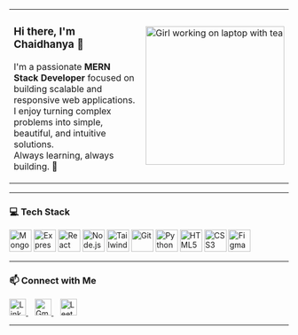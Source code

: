 <table>
  <tr>
    <td>

### Hi there, I'm Chaidhanya 👋

I'm a passionate **MERN Stack Developer** focused on building scalable and responsive web applications.  
I enjoy turning complex problems into simple, beautiful, and intuitive solutions.  
Always learning, always building. 🚀

  </td>
  <td>
    <img src="https://i.pinimg.com/originals/3d/84/7f/3d847f27f3b34cf79f7b2526dbfb2c5f.gif" width="250" alt="Girl working on laptop with tea"/>
  </td>
  </tr>
</table>

---

### 💻 Tech Stack
<p align="left">
  <img src="https://cdn.jsdelivr.net/gh/devicons/devicon/icons/mongodb/mongodb-original.svg" alt="MongoDB" width="40" height="40"/>
  <img src="https://cdn.jsdelivr.net/gh/devicons/devicon/icons/express/express-original.svg" alt="Express.js" width="40" height="40"/>
  <img src="https://cdn.jsdelivr.net/gh/devicons/devicon/icons/react/react-original.svg" alt="React" width="40" height="40"/>
  <img src="https://cdn.jsdelivr.net/gh/devicons/devicon/icons/nodejs/nodejs-original.svg" alt="Node.js" width="40" height="40"/>
  <img src="https://www.vectorlogo.zone/logos/tailwindcss/tailwindcss-icon.svg" alt="Tailwind CSS" width="40" height="40"/>
  <img src="https://cdn.jsdelivr.net/gh/devicons/devicon/icons/git/git-original.svg" alt="Git" width="40" height="40"/>
  <img src="https://cdn.jsdelivr.net/gh/devicons/devicon/icons/python/python-original.svg" alt="Python" width="40" height="40"/>
  <img src="https://cdn.jsdelivr.net/gh/devicons/devicon/icons/html5/html5-original.svg" alt="HTML5" width="40" height="40"/>
  <img src="https://cdn.jsdelivr.net/gh/devicons/devicon/icons/css3/css3-original.svg" alt="CSS3" width="40" height="40"/>
  <img src="https://cdn.jsdelivr.net/gh/devicons/devicon/icons/figma/figma-original.svg" alt="Figma" width="40" height="40"/>
</p>


---

### 📫 Connect with Me

<a href="https://www.linkedin.com/in/chaidhanya/" target="_blank">
  <img src="https://cdn.jsdelivr.net/gh/devicons/devicon/icons/linkedin/linkedin-original.svg" width="30" height="30" alt="LinkedIn"/>
</a>
&nbsp;&nbsp;
<a href="mailto:chaidhanyasureshp@gmail.com">
  <img src="https://upload.wikimedia.org/wikipedia/commons/4/4e/Gmail_Icon.png" width="30" height="30" alt="Gmail"/>
</a>
&nbsp;&nbsp;
<a href="https://leetcode.com/u/0AzcT90Q2e/" target="_blank">
  <img src="https://upload.wikimedia.org/wikipedia/commons/1/19/LeetCode_logo_black.png" width="30" height="30" alt="LeetCode"/>
</a>


---
<!--
**Chaidhanya-hash/Chaidhanya-hash** is a ✨ _special_ ✨ repository because its `README.md` (this file) appears on your GitHub profile.

Here are some ideas to get you started:

- 🔭 I’m currently working on ...
- 🌱 I’m currently learning ...
- 👯 I’m looking to collaborate on ...
- 🤔 I’m looking for help with ...
- 💬 Ask me about ...
- 📫 How to reach me: ...
- 😄 Pronouns: ...
- ⚡ Fun fact: ...
-->
